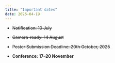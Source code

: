 ```yaml
---
title: "Important dates"
date: 2025-04-19
---
```


- ~~Notification: 10 July~~
- ~~Camera-ready: 14 August~~

- ~~Poster Submission Deadline: 20th October, 2025~~
- **Conference: 17–20 November**
